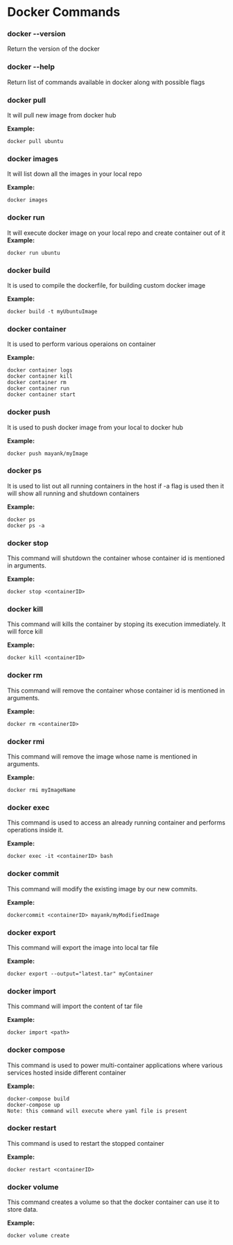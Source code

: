 # Docker Commands

### docker --version

Return the version of the docker

### docker --help

Return list of commands available in docker along with possible flags

### docker pull <imagename>

It will pull new image from docker hub

**Example:**

```
docker pull ubuntu

```

### docker images

It will list down all the images in your local repo

**Example:**

```
docker images

```

### docker run

It will execute docker image on your local repo and create container out of it
**Example:**

```
docker run ubuntu

```

### docker build

It is used to compile the dockerfile, for building custom docker image

**Example:**

```
docker build -t myUbuntuImage

```

### docker container

It is used to perform various operaions on container

**Example:**

```
docker container logs
docker container kill
docker container rm
docker container run
docker container start

```

### docker push

It is used to push docker image from your local to docker hub

**Example:**

```
docker push mayank/myImage

```

### docker ps

It is used to list out all running containers in the host
if -a flag is used then it will show all running and shutdown containers

**Example:**

```
docker ps
docker ps -a

```

### docker stop

This command will shutdown the container whose container id is mentioned in arguments.

**Example:**

```
docker stop <containerID>

```

### docker kill

This command will kills the container by stoping its execution immediately. It will force kill

**Example:**

```
docker kill <containerID>

```

### docker rm

This command will remove the container whose container id is mentioned in arguments.

**Example:**

```
docker rm <containerID>

```

### docker rmi

This command will remove the image whose name is mentioned in arguments.

**Example:**

```
docker rmi myImageName

```

### docker exec

This command is used to access an already running container and performs operations inside it.

**Example:**

```
docker exec -it <containerID> bash

```

### docker commit

This command will modify the existing image by our new commits.

**Example:**

```
dockercommit <containerID> mayank/myModifiedImage

```

### docker export

This command will export the image into local tar file

**Example:**

```
docker export --output="latest.tar" myContainer

```

### docker import

This command will import the content of tar file

**Example:**

```
docker import <path>

```

### docker compose

This command is used to power multi-container applications where various services hosted inside different container

**Example:**

```
docker-compose build
docker-compose up
Note: this command will execute where yaml file is present 

```

### docker restart

This command is used to restart the stopped container

**Example:**

```
docker restart <containerID>

```

### docker volume

This command creates a volume so that the docker container can use it to store data.

**Example:**

```
docker volume create

```